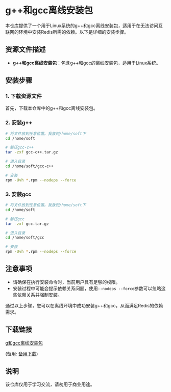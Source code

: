 # g++和gcc离线安装包

本仓库提供了一个用于Linux系统的g++和gcc离线安装包，适用于在无法访问互联网的环境中安装Redis所需的依赖。以下是详细的安装步骤。

## 资源文件描述

- **g++和gcc离线安装包**：包含g++和gcc的离线安装包，适用于Linux系统。

## 安装步骤

### 1. 下载资源文件

首先，下载本仓库中的g++和gcc离线安装包。

### 2. 安装g++

```bash
# 将文件放到任意位置。我放到/home/soft下
cd /home/soft

# 解压gcc-c++
tar -zxf gcc-c++.tar.gz

# 进入目录
cd /home/soft/gcc-c++

# 安装
rpm -Uvh *.rpm --nodeps --force
```

### 3. 安装gcc

```bash
# 将文件放到任意位置。我放到/home/soft下
cd /home/soft

# 解压gcc
tar -zxf gcc.tar.gz

# 进入目录
cd /home/soft/gcc

# 安装
rpm -Uvh *.rpm --nodeps --force
```

## 注意事项

- 请确保在执行安装命令时，当前用户具有足够的权限。
- 安装过程中可能会提示依赖关系问题，使用`--nodeps --force`参数可以忽略这些依赖关系并强制安装。

通过以上步骤，您可以在离线环境中成功安装g++和gcc，从而满足Redis的依赖需求。

## 下载链接
[g和gcc离线安装包](https://pan.quark.cn/s/659182d004fe) 

(备用: [备用下载](https://pan.baidu.com/s/1UDA1hzy9dJJODCXZ7sSzBQ?pwd=1234))

## 说明

该仓库仅用于学习交流，请勿用于商业用途。
